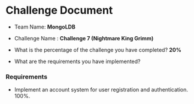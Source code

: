# Challenge Document

- Team Name: **MongoLDB**
- Challenge Name : **Challenge 7 (Nightmare King Grimm)**

- What is the percentage of the challenge you have completed? **20%**

- What are the requirements you have implemented?

### Requirements

- Implement an account system for user registration and
authentication. 100%.